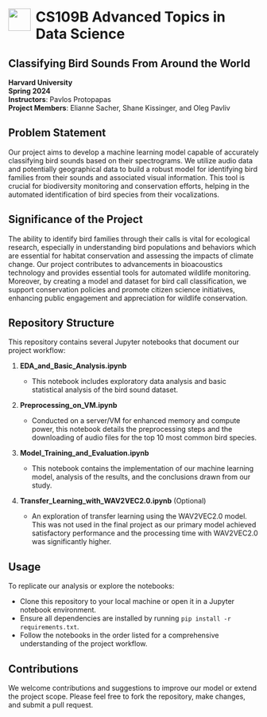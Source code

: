 # <img style="float: left; padding-right: 10px; width: 45px" src="https://raw.githubusercontent.com/Harvard-IACS/2018-CS109A/master/content/styles/iacs.png"> CS109B Advanced Topics in Data Science

## **Classifying Bird Sounds From Around the World**

**Harvard University**<br/>
**Spring 2024**<br/>
**Instructors**: Pavlos Protopapas<br/>
**Project Members**: Elianne Sacher, Shane Kissinger, and Oleg Pavliv

## **Problem Statement**

Our project aims to develop a machine learning model capable of accurately classifying bird sounds based on their spectrograms. We utilize audio data and potentially geographical data to build a robust model for identifying bird families from their sounds and associated visual information. This tool is crucial for biodiversity monitoring and conservation efforts, helping in the automated identification of bird species from their vocalizations.

## **Significance of the Project**

The ability to identify bird families through their calls is vital for ecological research, especially in understanding bird populations and behaviors which are essential for habitat conservation and assessing the impacts of climate change. Our project contributes to advancements in bioacoustics technology and provides essential tools for automated wildlife monitoring. Moreover, by creating a model and dataset for bird call classification, we support conservation policies and promote citizen science initiatives, enhancing public engagement and appreciation for wildlife conservation.

## **Repository Structure**

This repository contains several Jupyter notebooks that document our project workflow:

1. **EDA_and_Basic_Analysis.ipynb**
   - This notebook includes exploratory data analysis and basic statistical analysis of the bird sound dataset.

2. **Preprocessing_on_VM.ipynb**
   - Conducted on a server/VM for enhanced memory and compute power, this notebook details the preprocessing steps and the downloading of audio files for the top 10 most common bird species.

3. **Model_Training_and_Evaluation.ipynb**
   - This notebook contains the implementation of our machine learning model, analysis of the results, and the conclusions drawn from our study.

4. **Transfer_Learning_with_WAV2VEC2.0.ipynb** (Optional)
   - An exploration of transfer learning using the WAV2VEC2.0 model. This was not used in the final project as our primary model achieved satisfactory performance and the processing time with WAV2VEC2.0 was significantly higher.

## **Usage**

To replicate our analysis or explore the notebooks:
- Clone this repository to your local machine or open it in a Jupyter notebook environment.
- Ensure all dependencies are installed by running `pip install -r requirements.txt`.
- Follow the notebooks in the order listed for a comprehensive understanding of the project workflow.

## **Contributions**

We welcome contributions and suggestions to improve our model or extend the project scope. Please feel free to fork the repository, make changes, and submit a pull request.
